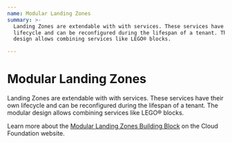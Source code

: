 ```yaml
---
name: Modular Landing Zones
summary: >-
  Landing Zones are extendable with with services. These services have their own
  lifecycle and can be reconfigured during the lifespan of a tenant. The modular
  design allows combining services like LEGO® blocks. 

---
```


# Modular Landing Zones

Landing Zones are extendable with with services. These services have their own lifecycle and can be reconfigured during the lifespan of a tenant. The modular design allows combining services like LEGO® blocks. 

Learn more about the [Modular Landing Zones Building Block](https://cloudfoundation.meshcloud.io/maturity-model/tenant-management/modular-landing-zones.html) on the Cloud Foundation website.

